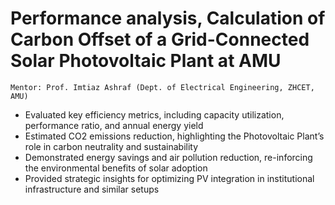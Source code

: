 # Performance analysis, Calculation of Carbon Offset of a Grid-Connected Solar Photovoltaic Plant at AMU
```
Mentor: Prof. Imtiaz Ashraf (Dept. of Electrical Engineering, ZHCET, AMU)
```
- Evaluated key efficiency metrics, including capacity utilization, performance ratio, and annual energy yield
- Estimated CO2 emissions reduction, highlighting the Photovoltaic Plant’s role in carbon neutrality and sustainability
- Demonstrated energy savings and air pollution reduction, re-inforcing the environmental benefits of solar adoption
- Provided strategic insights for optimizing PV integration in institutional infrastructure and similar setups
